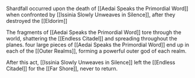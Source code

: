 Shardfall occurred upon the death of [[Aedai Speaks the Primordial Word]] when confronted by [[Issinia Slowly Unweaves in Silence]], after they destroyed the [[Eldorim]]

The fragments of [[Aedai Speaks the Primordial Word]] tore through the world, shattering the [[Endless Citadel]] and spreading throughout the planes. four large pieces of [[Aedai Speaks the Primordial Word]] end up in each of the [[Outer Realms]], forming a powerful outer god of each realm.

After this act, [[Issinia Slowly Unweaves in Silence]] left the [[Endless Citadel]] for the [[Far Shore]], never to return. 